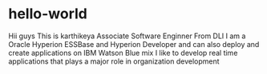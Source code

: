 # hello-world

Hii guys 
This is karthikeya Associate Software Enginner From DLI
I am a Oracle Hyperion ESSBase and Hyperion Developer and can also deploy and create applications on IBM Watson Blue mix
I like to develop real time applications that plays a major role in organization development
